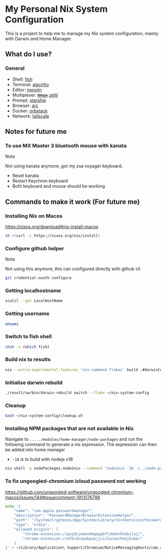 # My Personal Nix System Configuration

This is a project to help me to manage my Nix system configuration, mainly with Darwin and Home Manager.

## What do I use?

### General

- Shell: [fish](https://fishshell.com/)
- Terminal: [alacritty](https://alacritty.org/)
- Editor: [neovim](https://neovim.io/)
- Multiplexer: ~~[tmux](https://github.com/tmux/tmux/wiki)~~ [zellij](https://zellij.dev/)
- Prompt: [starship](https://starship.rs/)
- Browser: [arc](https://arc.net/)
- Docker: [orbstack](https://orbstack.dev/)
- Network: [tailscale](https://tailscale.com/)

## Notes for future me

### To use MX Master 3 bluetooth mouse with kanata

> [!NOTE]
> Not using kanata anymore, got my zsa voyager keyboard.

- Reset kanata
- Restart Keychron keyboard
- Both keyboard and mouse should be working

## Commands to make it work (For future me)

### Installing Nix on Macos

<https://nixos.org/download#nix-install-macos>

```bash
sh <(curl -L https://nixos.org/nix/install)
```

### Configure github helper

> [!NOTE]
> Not using this anymore, this can configured directly with github cli

```bash
git credential-oauth configure
```

### Getting localhostname

```bash
scutil --get LocalHostName
```

### Getting username

```bash
whoami
```

### Switch to fish shell

```bash
chsh -s (which fish)
```

### Build nix to results

```bash
nix --extra-experimental-features 'nix-command flakes' build .#darwinConfigurations.your-local-hostname.system
```

### Initialise darwin rebuild

```bash
./result/sw/bin/darwin-rebuild switch --flake ~/nix-system-config
```

### Cleanup

```bash
bash ~/nix-system-config/cleanup.sh
```

### Installing NPM packages that are not available in Nix

Navigate to `...../modules/home-manager/node-packages` and run the following command to generate a nix expression. The expression can then be added into home manager

- `-18` is to build with nodejs v18

```bash
nix-shell -p nodePackages.node2nix --command "node2nix -18 -i ./node-packages.json -o node"
```

### To fix ungoogled-chromium icloud password not working

<https://github.com/ungoogled-software/ungoogled-chromium-macos/issues/144#issuecomment-1913176798>

```bash
echo '{
    "name": "com.apple.passwordmanager",
    "description": "PasswordManagerBrowserExtensionHelper",
    "path": "/System/Cryptexes/App/System/Library/CoreServices/PasswordManagerBrowserExtensionHelper.app/Contents/MacOS/PasswordManagerBrowserExtensionHelper",
    "type": "stdio",
    "allowed_origins": [
        "chrome-extension://pejdijmoenmkgeppbflobdenhhabjlaj/",
        "chrome-extension://mfbcdcnpokpoajjciilocoachedjkima/"
    ]
}' > ~/Library/Application\ Support/Chromium/NativeMessagingHosts/com.apple.passwordmanager.json
```
